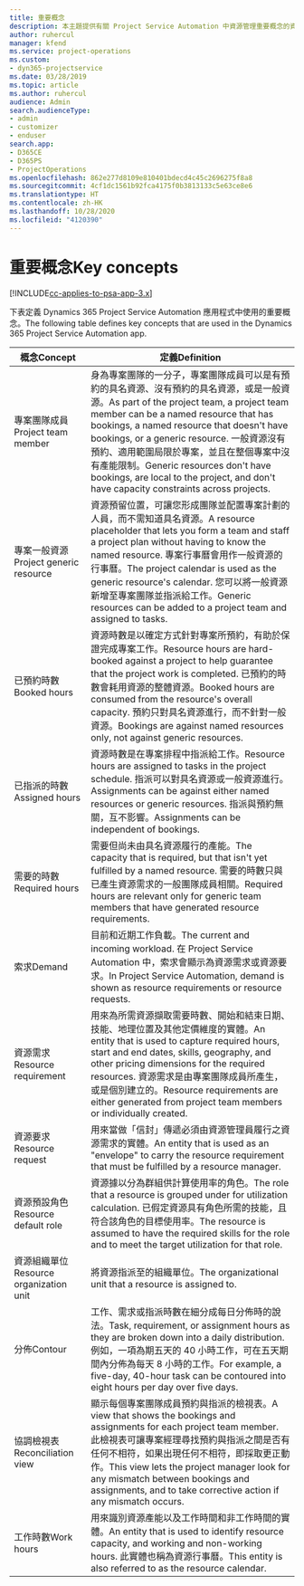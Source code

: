 ```yaml
---
title: 重要概念
description: 本主題提供有關 Project Service Automation 中資源管理重要概念的資訊。
author: ruhercul
manager: kfend
ms.service: project-operations
ms.custom:
- dyn365-projectservice
ms.date: 03/28/2019
ms.topic: article
ms.author: ruhercul
audience: Admin
search.audienceType:
- admin
- customizer
- enduser
search.app:
- D365CE
- D365PS
- ProjectOperations
ms.openlocfilehash: 862e277d8109e810401bdecd4c45c2696275f8a8
ms.sourcegitcommit: 4cf1dc1561b92fca4175f0b3813133c5e63ce8e6
ms.translationtype: HT
ms.contentlocale: zh-HK
ms.lasthandoff: 10/28/2020
ms.locfileid: "4120390"
---
```

# <a name="key-concepts"></a><span data-ttu-id="50bb9-103">重要概念</span><span class="sxs-lookup"><span data-stu-id="50bb9-103">Key concepts</span></span>

[!INCLUDE[cc-applies-to-psa-app-3.x](../includes/cc-applies-to-psa-app-3x.md)]

<span data-ttu-id="50bb9-104">下表定義 Dynamics 365 Project Service Automation 應用程式中使用的重要概念。</span><span class="sxs-lookup"><span data-stu-id="50bb9-104">The following table defines key concepts that are used in the Dynamics 365 Project Service Automation app.</span></span>

| <span data-ttu-id="50bb9-105">概念</span><span class="sxs-lookup"><span data-stu-id="50bb9-105">Concept</span></span>                    | <span data-ttu-id="50bb9-106">定義</span><span class="sxs-lookup"><span data-stu-id="50bb9-106">Definition</span></span> |
|----------------------------|------------|
| <span data-ttu-id="50bb9-107">專案團隊成員</span><span class="sxs-lookup"><span data-stu-id="50bb9-107">Project team member</span></span>        | <span data-ttu-id="50bb9-108">身為專案團隊的一分子，專案團隊成員可以是有預約的具名資源、沒有預約的具名資源，或是一般資源。</span><span class="sxs-lookup"><span data-stu-id="50bb9-108">As part of the project team, a project team member can be a named resource that has bookings, a named resource that doesn't have bookings, or a generic resource.</span></span> <span data-ttu-id="50bb9-109">一般資源沒有預約、適用範圍局限於專案，並且在整個專案中沒有產能限制。</span><span class="sxs-lookup"><span data-stu-id="50bb9-109">Generic resources don't have bookings, are local to the project, and don't have capacity constraints across projects.</span></span> |
| <span data-ttu-id="50bb9-110">專案一般資源</span><span class="sxs-lookup"><span data-stu-id="50bb9-110">Project generic resource</span></span>   | <span data-ttu-id="50bb9-111">資源預留位置，可讓您形成團隊並配置專案計劃的人員，而不需知道具名資源。</span><span class="sxs-lookup"><span data-stu-id="50bb9-111">A resource placeholder that lets you form a team and staff a project plan without having to know the named resource.</span></span> <span data-ttu-id="50bb9-112">專案行事曆會用作一般資源的行事曆。</span><span class="sxs-lookup"><span data-stu-id="50bb9-112">The project calendar is used as the generic resource's calendar.</span></span> <span data-ttu-id="50bb9-113">您可以將一般資源新增至專案團隊並指派給工作。</span><span class="sxs-lookup"><span data-stu-id="50bb9-113">Generic resources can be added to a project team and assigned to tasks.</span></span> |
| <span data-ttu-id="50bb9-114">已預約時數</span><span class="sxs-lookup"><span data-stu-id="50bb9-114">Booked hours</span></span>               | <span data-ttu-id="50bb9-115">資源時數是以確定方式針對專案所預約，有助於保證完成專案工作。</span><span class="sxs-lookup"><span data-stu-id="50bb9-115">Resource hours are hard-booked against a project to help guarantee that the project work is completed.</span></span> <span data-ttu-id="50bb9-116">已預約的時數會耗用資源的整體資源。</span><span class="sxs-lookup"><span data-stu-id="50bb9-116">Booked hours are consumed from the resource's overall capacity.</span></span> <span data-ttu-id="50bb9-117">預約只對具名資源進行，而不針對一般資源。</span><span class="sxs-lookup"><span data-stu-id="50bb9-117">Bookings are against named resources only, not against generic resources.</span></span> |
| <span data-ttu-id="50bb9-118">已指派的時數</span><span class="sxs-lookup"><span data-stu-id="50bb9-118">Assigned hours</span></span>             | <span data-ttu-id="50bb9-119">資源時數是在專案排程中指派給工作。</span><span class="sxs-lookup"><span data-stu-id="50bb9-119">Resource hours are assigned to tasks in the project schedule.</span></span> <span data-ttu-id="50bb9-120">指派可以對具名資源或一般資源進行。</span><span class="sxs-lookup"><span data-stu-id="50bb9-120">Assignments can be against either named resources or generic resources.</span></span> <span data-ttu-id="50bb9-121">指派與預約無關，互不影響。</span><span class="sxs-lookup"><span data-stu-id="50bb9-121">Assignments can be independent of bookings.</span></span> |
| <span data-ttu-id="50bb9-122">需要的時數</span><span class="sxs-lookup"><span data-stu-id="50bb9-122">Required hours</span></span>             | <span data-ttu-id="50bb9-123">需要但尚未由具名資源履行的產能。</span><span class="sxs-lookup"><span data-stu-id="50bb9-123">The capacity that is required, but that isn't yet fulfilled by a named resource.</span></span> <span data-ttu-id="50bb9-124">需要的時數只與已產生資源需求的一般團隊成員相關。</span><span class="sxs-lookup"><span data-stu-id="50bb9-124">Required hours are relevant only for generic team members that have generated resource requirements.</span></span> |
| <span data-ttu-id="50bb9-125">索求</span><span class="sxs-lookup"><span data-stu-id="50bb9-125">Demand</span></span>                     | <span data-ttu-id="50bb9-126">目前和近期工作負載。</span><span class="sxs-lookup"><span data-stu-id="50bb9-126">The current and incoming workload.</span></span> <span data-ttu-id="50bb9-127">在 Project Service Automation 中，索求會顯示為資源需求或資源要求。</span><span class="sxs-lookup"><span data-stu-id="50bb9-127">In Project Service Automation, demand is shown as resource requirements or resource requests.</span></span> |
| <span data-ttu-id="50bb9-128">資源需求</span><span class="sxs-lookup"><span data-stu-id="50bb9-128">Resource requirement</span></span>       | <span data-ttu-id="50bb9-129">用來為所需資源擷取需要時數、開始和結束日期、技能、地理位置及其他定價維度的實體。</span><span class="sxs-lookup"><span data-stu-id="50bb9-129">An entity that is used to capture required hours, start and end dates, skills, geography, and other pricing dimensions for the required resources.</span></span> <span data-ttu-id="50bb9-130">資源需求是由專案團隊成員所產生，或是個別建立的。</span><span class="sxs-lookup"><span data-stu-id="50bb9-130">Resource requirements are either generated from project team members or individually created.</span></span> |
| <span data-ttu-id="50bb9-131">資源要求</span><span class="sxs-lookup"><span data-stu-id="50bb9-131">Resource request</span></span>           | <span data-ttu-id="50bb9-132">用來當做「信封」傳遞必須由資源管理員履行之資源需求的實體。</span><span class="sxs-lookup"><span data-stu-id="50bb9-132">An entity that is used as an "envelope" to carry the resource requirement that must be fulfilled by a resource manager.</span></span> |
| <span data-ttu-id="50bb9-133">資源預設角色</span><span class="sxs-lookup"><span data-stu-id="50bb9-133">Resource default role</span></span>      | <span data-ttu-id="50bb9-134">資源據以分為群組供計算使用率的角色。</span><span class="sxs-lookup"><span data-stu-id="50bb9-134">The role that a resource is grouped under for utilization calculation.</span></span> <span data-ttu-id="50bb9-135">已假定資源具有角色所需的技能，且符合該角色的目標使用率。</span><span class="sxs-lookup"><span data-stu-id="50bb9-135">The resource is assumed to have the required skills for the role and to meet the target utilization for that role.</span></span> |
| <span data-ttu-id="50bb9-136">資源組織單位</span><span class="sxs-lookup"><span data-stu-id="50bb9-136">Resource organization unit</span></span> | <span data-ttu-id="50bb9-137">將資源指派至的組織單位。</span><span class="sxs-lookup"><span data-stu-id="50bb9-137">The organizational unit that a resource is assigned to.</span></span> |
| <span data-ttu-id="50bb9-138">分佈</span><span class="sxs-lookup"><span data-stu-id="50bb9-138">Contour</span></span>                    | <span data-ttu-id="50bb9-139">工作、需求或指派時數在細分成每日分佈時的說法。</span><span class="sxs-lookup"><span data-stu-id="50bb9-139">Task, requirement, or assignment hours as they are broken down into a daily distribution.</span></span> <span data-ttu-id="50bb9-140">例如，一項為期五天的 40 小時工作，可在五天期間內分佈為每天 8 小時的工作。</span><span class="sxs-lookup"><span data-stu-id="50bb9-140">For example, a five-day, 40-hour task can be contoured into eight hours per day over five days.</span></span> |
| <span data-ttu-id="50bb9-141">協調檢視表</span><span class="sxs-lookup"><span data-stu-id="50bb9-141">Reconciliation view</span></span>        | <span data-ttu-id="50bb9-142">顯示每個專案團隊成員預約與指派的檢視表。</span><span class="sxs-lookup"><span data-stu-id="50bb9-142">A view that shows the bookings and assignments for each project team member.</span></span> <span data-ttu-id="50bb9-143">此檢視表可讓專案經理尋找預約與指派之間是否有任何不相符，如果出現任何不相符，即採取更正動作。</span><span class="sxs-lookup"><span data-stu-id="50bb9-143">This view lets the project manager look for any mismatch between bookings and assignments, and to take corrective action if any mismatch occurs.</span></span> |
| <span data-ttu-id="50bb9-144">工作時數</span><span class="sxs-lookup"><span data-stu-id="50bb9-144">Work hours</span></span>                 | <span data-ttu-id="50bb9-145">用來識別資源產能以及工作時間和非工作時間的實體。</span><span class="sxs-lookup"><span data-stu-id="50bb9-145">An entity that is used to identify resource capacity, and working and non-working hours.</span></span> <span data-ttu-id="50bb9-146">此實體也稱為資源行事曆。</span><span class="sxs-lookup"><span data-stu-id="50bb9-146">This entity is also referred to as the resource calendar.</span></span> |
